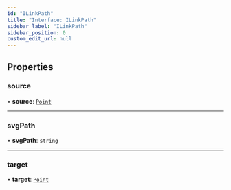 ```yaml
---
id: "ILinkPath"
title: "Interface: ILinkPath"
sidebar_label: "ILinkPath"
sidebar_position: 0
custom_edit_url: null
---
```


## Properties

### source

• **source**: [`Point`](../#point)

___

### svgPath

• **svgPath**: `string`

___

### target

• **target**: [`Point`](../#point)
